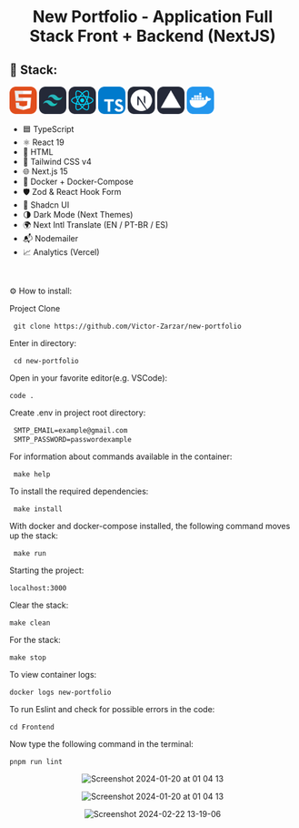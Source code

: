 <h1 align="center" id="header">
 New Portfolio - Application Full Stack Front + Backend (NextJS)
</h1>

<h2 id="stack">
🤖 Stack:
</h2>
<p>
<img src="https://github.com/tandpfun/skill-icons/blob/main/icons/HTML.svg" width="48" title="Html"> <img src="https://github.com/tandpfun/skill-icons/blob/main/icons/TailwindCSS-Dark.svg" width="48" title="TailWindCss">
<img src="https://github.com/tandpfun/skill-icons/blob/main/icons/React-Dark.svg" width="48" title="React.Js">  <img src="https://github.com/tandpfun/skill-icons/blob/main/icons/TypeScript.svg" width="48" title="TypeScript">
<img src="https://github.com/tandpfun/skill-icons/blob/main/icons/NextJS-Dark.svg" width="48" title="Next.Js">  <img src="https://github.com/tandpfun/skill-icons/blob/main/icons/Vercel-Dark.svg" width="48"  title="Vercel"> 
<img src="https://github.com/tandpfun/skill-icons/blob/main/icons/Docker.svg" width="48" title="Docker">
</p>

-   🟦 TypeScript
-   ⚛️ React 19
-   🧱 HTML
-   🎨 Tailwind CSS v4
-   🌐 Next.js 15
-   🐳 Docker + Docker-Compose
-   🛡 Zod & React Hook Form
-   🧩 Shadcn UI
-   🌗 Dark Mode (Next Themes)
-   🌍 Next Intl Translate (EN / PT-BR / ES)
-   📬 Nodemailer
-   📈 Analytics (Vercel)

<br />

⚙️ How to install:

Project Clone

     git clone https://github.com/Victor-Zarzar/new-portfolio

Enter in directory:

     cd new-portfolio

Open in your favorite editor(e.g. VSCode):

    code .

Create .env in project root directory:

     SMTP_EMAIL=example@gmail.com
     SMTP_PASSWORD=passwordexample

For information about commands available in the container:

     make help

To install the required dependencies:

     make install

With docker and docker-compose installed, the following command moves up the stack:

     make run

Starting the project:

    localhost:3000

Clear the stack:

    make clean

For the stack:

    make stop

To view container logs:

    docker logs new-portfolio

To run Eslint and check for possible errors in the code:

    cd Frontend

Now type the following command in the terminal:

    pnpm run lint

<p align="center">
  <img src="https://github.com/user-attachments/assets/cab8f356-ae88-4d9f-bd90-dbc0c61e6265" width="1000" height="600" alt="Screenshot 2024-01-20 at 01 04 13">
</p>

<p align="center">
  <img src="https://github.com/user-attachments/assets/f76a4f39-dc46-4fac-b604-1c647495e957" width="1000" height="600" alt="Screenshot 2024-01-20 at 01 04 13">
</p>

<p align="center">
  <img src="https://github.com/user-attachments/assets/86abbd0b-b2b5-4c5e-a952-261c5691834d" alt="Screenshot 2024-02-22 13-19-06" width="1000px" height="500"> 
</p>
